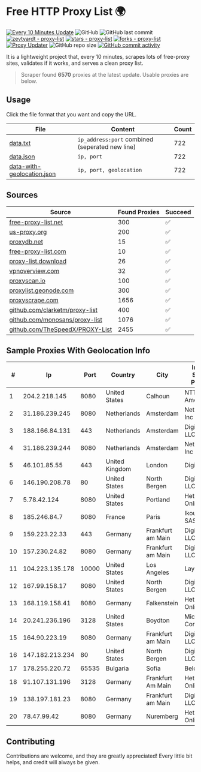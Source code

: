 
# Free HTTP Proxy List 🌍

[![Every 10 Minutes Update](https://github.com/mertguvencli/http-proxy-list/actions/workflows/main.yml/badge.svg?branch=main)](https://github.com/mertguvencli/http-proxy-list/actions/workflows/main.yml)
![GitHub](https://img.shields.io/github/license/mertguvencli/http-proxy-list)
![GitHub last commit](https://img.shields.io/github/last-commit/mertguvencli/http-proxy-list)
[![zevtyardt - proxy-list](https://img.shields.io/static/v1?label=zevtyardt&message=proxy-list&color=blue&logo=github)](https://github.com/zevtyardt/proxy-list "Go to GitHub repo")
[![stars - proxy-list](https://img.shields.io/github/stars/zevtyardt/proxy-list?style=social)](https://github.com/zevtyardt/proxy-list)
[![forks - proxy-list](https://img.shields.io/github/forks/zevtyardt/proxy-list?style=social)](https://github.com/zevtyardt/proxy-list)
[![Proxy Updater](https://github.com/zevtyardt/proxy-list/workflows/Proxy%20Updater/badge.svg)](https://github.com/zevtyardt/proxy-list/actions?query=workflow:"Proxy+Updater")
![GitHub repo size](https://img.shields.io/github/repo-size/zevtyardt/proxy-list)
[![GitHub commit activity](https://img.shields.io/github/commit-activity/m/zevtyardt/proxy-list?logo=commits)](https://github.com/zevtyardt/proxy-list/commits/main)

It is a lightweight project that, every 10 minutes, scrapes lots of free-proxy sites, validates if it works, and serves a clean proxy list.

> Scraper found **6570** proxies at the latest update. Usable proxies are below.

## Usage

Click the file format that you want and copy the URL.

|File|Content|Count|
|----|-------|-----|
|[data.txt](https://raw.githubusercontent.com/mertguvencli/http-proxy-list/main/proxy-list/data.txt)|`ip_address:port` combined (seperated new line)|722|
|[data.json](https://raw.githubusercontent.com/mertguvencli/http-proxy-list/main/proxy-list/data.json)|`ip, port`|722|
|[data-with-geolocation.json](https://raw.githubusercontent.com/mertguvencli/http-proxy-list/main/proxy-list/data-with-geolocation.json)|`ip, port, geolocation`|722|

## Sources

|Source|Found Proxies|Succeed|
|------|-------------|-------|
|[free-proxy-list.net](https://free-proxy-list.net)|300|✅|
|[us-proxy.org](https://www.us-proxy.org)|200|✅|
|[proxydb.net](http://proxydb.net)|15|✅|
|[free-proxy-list.com](https://free-proxy-list.com/?page=&port=&type%5B%5D=http&type%5B%5D=https&up_time=0&search=Search)|10|✅|
|[proxy-list.download](https://www.proxy-list.download/HTTP)|26|✅|
|[vpnoverview.com](https://vpnoverview.com/privacy/anonymous-browsing/free-proxy-servers)|32|✅|
|[proxyscan.io](https://www.proxyscan.io)|100|✅|
|[proxylist.geonode.com](https://proxylist.geonode.com/api/proxy-list?limit=300&page=1&sort_by=lastChecked&sort_type=desc&protocols=http,https)|300|✅|
|[proxyscrape.com](https://api.proxyscrape.com/v2/?request=displayproxies&protocol=http&timeout=10000&country=all&ssl=all&anonymity=all)|1656|✅|
|[github.com/clarketm/proxy-list](https://raw.githubusercontent.com/clarketm/proxy-list/master/proxy-list-raw.txt)|400|✅|
|[github.com/monosans/proxy-list](https://raw.githubusercontent.com/monosans/proxy-list/main/proxies/http.txt)|1076|✅|
|[github.com/TheSpeedX/PROXY-List](https://raw.githubusercontent.com/TheSpeedX/PROXY-List/master/http.txt)|2455|✅|


## Sample Proxies With Geolocation Info

|#|Ip|Port|Country|City|Internet Service Provider|
|-|--|----|-------|----|-------------------------|
|1|204.2.218.145|8080|United States|Calhoun|NTT America, Inc.|
|2|31.186.239.245|8080|Netherlands|Amsterdam|NetSkope Inc|
|3|188.166.84.131|443|Netherlands|Amsterdam|DigitalOcean, LLC|
|4|31.186.239.244|8080|Netherlands|Amsterdam|NetSkope Inc|
|5|46.101.85.55|443|United Kingdom|London|DigitalOcean|
|6|146.190.208.78|80|United States|North Bergen|DigitalOcean, LLC|
|7|5.78.42.124|8080|United States|Portland|Hetzner Online GmbH|
|8|185.246.84.7|8080|France|Paris|Ikoula Net SAS|
|9|159.223.22.33|443|Germany|Frankfurt am Main|DigitalOcean, LLC|
|10|157.230.24.82|8080|Germany|Frankfurt am Main|DigitalOcean, LLC|
|11|104.223.135.178|10000|United States|Los Angeles|LayerHost|
|12|167.99.158.17|8080|United States|North Bergen|DigitalOcean, LLC|
|13|168.119.158.41|8080|Germany|Falkenstein|Hetzner Online GmbH|
|14|20.241.236.196|3128|United States|Boydton|Microsoft Corporation|
|15|164.90.223.19|8080|Germany|Frankfurt am Main|DigitalOcean, LLC|
|16|147.182.213.234|80|United States|North Bergen|DigitalOcean, LLC|
|17|178.255.220.72|65535|Bulgaria|Sofia|Belcloud LTD|
|18|91.107.131.196|3128|Germany|Frankfurt Am Main|Hetzner Online AG|
|19|138.197.181.23|8080|Germany|Frankfurt am Main|DigitalOcean, LLC|
|20|78.47.99.42|8080|Germany|Nuremberg|Hetzner Online GmbH|



## Contributing

Contributions are welcome, and they are greatly appreciated! Every
little bit helps, and credit will always be given.

